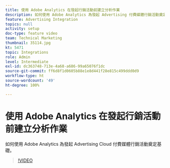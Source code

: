 ```yaml
---
title: 使用 Adobe Analytics 在發起行銷活動前建立分析作業
description: 如何使用 Adobe Analytics 為發起 Advertising 付費媒體行銷活動奠定基礎。
feature: Advertising Integration
topics: null
activity: setup
doc-type: feature video
team: Technical Marketing
thumbnail: 35114.jpg
kt: 5471
topic: Integrations
role: Admin
level: Intermediate
exl-id: dc363748-713e-4a68-a686-99a65076f1dc
source-git-commit: ff6d8f1d0605b88e1e8d441f28e815c499ddd0d9
workflow-type: ht
source-wordcount: '49'
ht-degree: 100%

---
```


# 使用 Adobe Analytics 在發起行銷活動前建立分析作業

如何使用 Adobe Analytics 為發起 Advertising Cloud 付費媒體行銷活動奠定基礎。

>[!VIDEO](https://video.tv.adobe.com/v/35114/?quality=12&learn=on)
